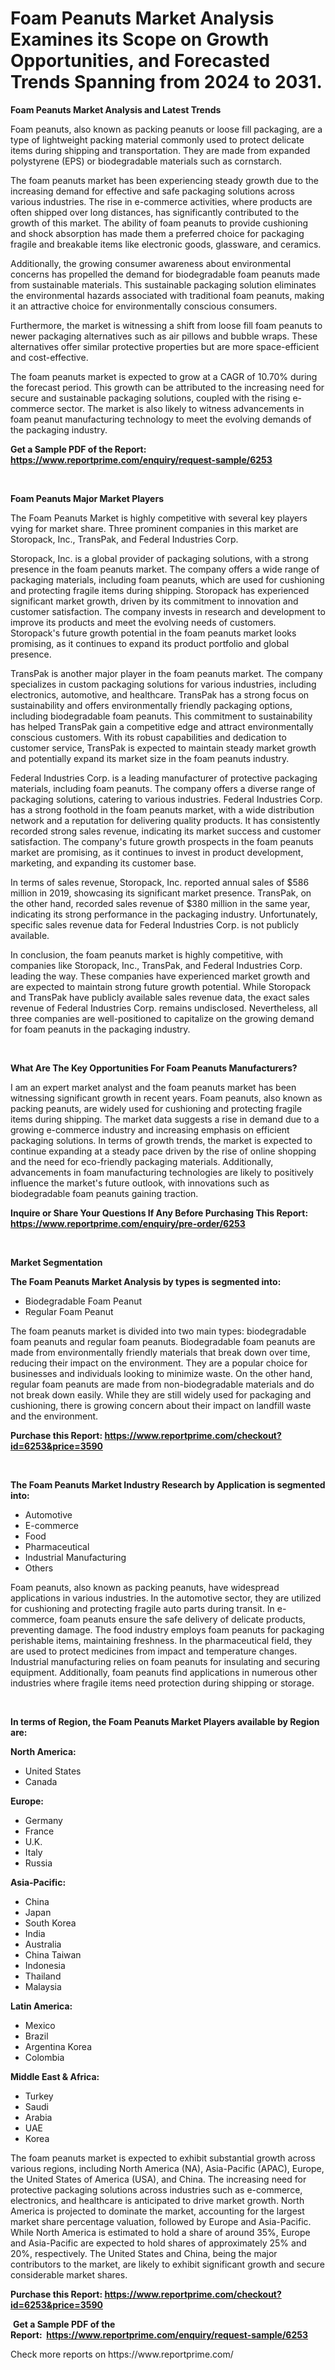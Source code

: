 <p><h1>Foam Peanuts Market Analysis Examines its Scope on Growth Opportunities, and Forecasted Trends Spanning from 2024 to 2031.</h1></p><p><strong>Foam Peanuts Market Analysis and Latest Trends</strong></p>
<p><p>Foam peanuts, also known as packing peanuts or loose fill packaging, are a type of lightweight packing material commonly used to protect delicate items during shipping and transportation. They are made from expanded polystyrene (EPS) or biodegradable materials such as cornstarch.</p><p>The foam peanuts market has been experiencing steady growth due to the increasing demand for effective and safe packaging solutions across various industries. The rise in e-commerce activities, where products are often shipped over long distances, has significantly contributed to the growth of this market. The ability of foam peanuts to provide cushioning and shock absorption has made them a preferred choice for packaging fragile and breakable items like electronic goods, glassware, and ceramics.</p><p>Additionally, the growing consumer awareness about environmental concerns has propelled the demand for biodegradable foam peanuts made from sustainable materials. This sustainable packaging solution eliminates the environmental hazards associated with traditional foam peanuts, making it an attractive choice for environmentally conscious consumers.</p><p>Furthermore, the market is witnessing a shift from loose fill foam peanuts to newer packaging alternatives such as air pillows and bubble wraps. These alternatives offer similar protective properties but are more space-efficient and cost-effective.</p><p>The foam peanuts market is expected to grow at a CAGR of 10.70% during the forecast period. This growth can be attributed to the increasing need for secure and sustainable packaging solutions, coupled with the rising e-commerce sector. The market is also likely to witness advancements in foam peanut manufacturing technology to meet the evolving demands of the packaging industry.</p></p>
<p><strong>Get a Sample PDF of the Report:&nbsp; <a href="https://www.reportprime.com/enquiry/request-sample/6253">https://www.reportprime.com/enquiry/request-sample/6253</a></strong></p>
<p>&nbsp;</p>
<p><strong>Foam Peanuts Major Market Players</strong></p>
<p><p>The Foam Peanuts Market is highly competitive with several key players vying for market share. Three prominent companies in this market are Storopack, Inc., TransPak, and Federal Industries Corp.</p><p>Storopack, Inc. is a global provider of packaging solutions, with a strong presence in the foam peanuts market. The company offers a wide range of packaging materials, including foam peanuts, which are used for cushioning and protecting fragile items during shipping. Storopack has experienced significant market growth, driven by its commitment to innovation and customer satisfaction. The company invests in research and development to improve its products and meet the evolving needs of customers. Storopack's future growth potential in the foam peanuts market looks promising, as it continues to expand its product portfolio and global presence.</p><p>TransPak is another major player in the foam peanuts market. The company specializes in custom packaging solutions for various industries, including electronics, automotive, and healthcare. TransPak has a strong focus on sustainability and offers environmentally friendly packaging options, including biodegradable foam peanuts. This commitment to sustainability has helped TransPak gain a competitive edge and attract environmentally conscious customers. With its robust capabilities and dedication to customer service, TransPak is expected to maintain steady market growth and potentially expand its market size in the foam peanuts industry.</p><p>Federal Industries Corp. is a leading manufacturer of protective packaging materials, including foam peanuts. The company offers a diverse range of packaging solutions, catering to various industries. Federal Industries Corp. has a strong foothold in the foam peanuts market, with a wide distribution network and a reputation for delivering quality products. It has consistently recorded strong sales revenue, indicating its market success and customer satisfaction. The company's future growth prospects in the foam peanuts market are promising, as it continues to invest in product development, marketing, and expanding its customer base.</p><p>In terms of sales revenue, Storopack, Inc. reported annual sales of $586 million in 2019, showcasing its significant market presence. TransPak, on the other hand, recorded sales revenue of $380 million in the same year, indicating its strong performance in the packaging industry. Unfortunately, specific sales revenue data for Federal Industries Corp. is not publicly available.</p><p>In conclusion, the foam peanuts market is highly competitive, with companies like Storopack, Inc., TransPak, and Federal Industries Corp. leading the way. These companies have experienced market growth and are expected to maintain strong future growth potential. While Storopack and TransPak have publicly available sales revenue data, the exact sales revenue of Federal Industries Corp. remains undisclosed. Nevertheless, all three companies are well-positioned to capitalize on the growing demand for foam peanuts in the packaging industry.</p></p>
<p>&nbsp;</p>
<p><strong>What Are The Key Opportunities For Foam Peanuts Manufacturers?</strong></p>
<p><p>I am an expert market analyst and the foam peanuts market has been witnessing significant growth in recent years. Foam peanuts, also known as packing peanuts, are widely used for cushioning and protecting fragile items during shipping. The market data suggests a rise in demand due to a growing e-commerce industry and increasing emphasis on efficient packaging solutions. In terms of growth trends, the market is expected to continue expanding at a steady pace driven by the rise of online shopping and the need for eco-friendly packaging materials. Additionally, advancements in foam manufacturing technologies are likely to positively influence the market's future outlook, with innovations such as biodegradable foam peanuts gaining traction.</p></p>
<p><strong>Inquire or Share Your Questions If Any Before Purchasing This Report: <a href="https://www.reportprime.com/enquiry/pre-order/6253">https://www.reportprime.com/enquiry/pre-order/6253</a></strong></p>
<p>&nbsp;</p>
<p><strong>Market Segmentation</strong></p>
<p><strong>The Foam Peanuts Market Analysis by types is segmented into:</strong></p>
<p><ul><li>Biodegradable Foam Peanut</li><li>Regular Foam Peanut</li></ul></p>
<p><p>The foam peanuts market is divided into two main types: biodegradable foam peanuts and regular foam peanuts. Biodegradable foam peanuts are made from environmentally friendly materials that break down over time, reducing their impact on the environment. They are a popular choice for businesses and individuals looking to minimize waste. On the other hand, regular foam peanuts are made from non-biodegradable materials and do not break down easily. While they are still widely used for packaging and cushioning, there is growing concern about their impact on landfill waste and the environment.</p></p>
<p><strong>Purchase this Report:&nbsp;<a href="https://www.reportprime.com/checkout?id=6253&price=3590">https://www.reportprime.com/checkout?id=6253&price=3590</a></strong></p>
<p>&nbsp;</p>
<p><strong>The Foam Peanuts Market Industry Research by Application is segmented into:</strong></p>
<p><ul><li>Automotive</li><li>E-commerce</li><li>Food</li><li>Pharmaceutical</li><li>Industrial Manufacturing</li><li>Others</li></ul></p>
<p><p>Foam peanuts, also known as packing peanuts, have widespread applications in various industries. In the automotive sector, they are utilized for cushioning and protecting fragile auto parts during transit. In e-commerce, foam peanuts ensure the safe delivery of delicate products, preventing damage. The food industry employs foam peanuts for packaging perishable items, maintaining freshness. In the pharmaceutical field, they are used to protect medicines from impact and temperature changes. Industrial manufacturing relies on foam peanuts for insulating and securing equipment. Additionally, foam peanuts find applications in numerous other industries where fragile items need protection during shipping or storage.</p></p>
<p>&nbsp;</p>
<p><strong>In terms of Region, the Foam Peanuts Market Players available by Region are:</strong></p>
<p>
    <p> <strong> North America: </strong>
        <ul>
            <li>United States</li>
            <li>Canada</li>
        </ul>
        </p> 
    <p> <strong> Europe: </strong>
        <ul>
            <li>Germany</li>
            <li>France</li>
            <li>U.K.</li>
            <li>Italy</li>
            <li>Russia</li>
        </ul>
        </p> 
    <p> <strong> Asia-Pacific: </strong>
        <ul>
            <li>China</li>
            <li>Japan</li>
            <li>South Korea</li>
            <li>India</li>
            <li>Australia</li>
            <li>China Taiwan</li>
            <li>Indonesia</li>
            <li>Thailand</li>
            <li>Malaysia</li>
        </ul>
        </p> 
    <p> <strong> Latin America: </strong>
        <ul>
            <li>Mexico</li>
            <li>Brazil</li>
            <li>Argentina Korea</li>
            <li>Colombia</li>
        </ul>
        </p> 
    <p> <strong> Middle East & Africa: </strong>
        <ul>
            <li>Turkey</li>
            <li>Saudi</li>
            <li>Arabia</li>
            <li>UAE</li>
            <li>Korea</li>
        </ul>
    </p>
    </p>
<p><p>The foam peanuts market is expected to exhibit substantial growth across various regions, including North America (NA), Asia-Pacific (APAC), Europe, the United States of America (USA), and China. The increasing need for protective packaging solutions across industries such as e-commerce, electronics, and healthcare is anticipated to drive market growth. North America is projected to dominate the market, accounting for the largest market share percentage valuation, followed by Europe and Asia-Pacific. While North America is estimated to hold a share of around 35%, Europe and Asia-Pacific are expected to hold shares of approximately 25% and 20%, respectively. The United States and China, being the major contributors to the market, are likely to exhibit significant growth and secure considerable market shares.</p></p>
<p><strong>Purchase this Report: <a href="https://www.reportprime.com/checkout?id=6253&price=3590">https://www.reportprime.com/checkout?id=6253&price=3590</a></strong></p>
<p>&nbsp;<strong>Get a Sample PDF of the Report:&nbsp;&nbsp;<a href="https://www.reportprime.com/enquiry/request-sample/6253">https://www.reportprime.com/enquiry/request-sample/6253</a></strong></p>
<p><strong></strong></p>
<p>Check more reports on https://www.reportprime.com/</p>